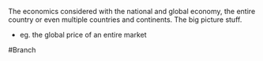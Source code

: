 The economics considered with the national and global economy, the entire country or even multiple countries and continents. The big picture stuff.

- eg. the global price of an entire market

#Branch 